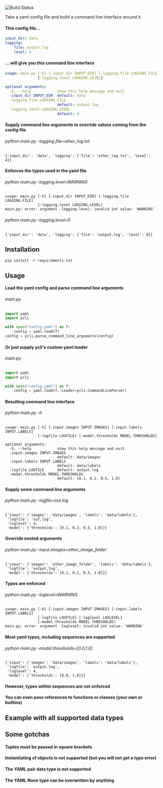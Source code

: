 ![Build Status](https://travis-ci.org/krasch/yaml_argparse.svg)

Take a yaml config file and build a command line interface around it.

#### This config file...

```yaml
input_dir: data
logging:
    file: output.log
    level: 4
```

#### ... will give you this command line interface

```yaml
usage: main.py [-h] [-input_dir INPUT_DIR] [-logging.file LOGGING.FILE]
               [-logging.level LOGGING.LEVEL]

optional arguments:
  -h, --help            show this help message and exit
  -input_dir INPUT_DIR  default: data
  -logging.file LOGGING.FILE
                        default: output.log
  -logging.level LOGGING.LEVEL
                        default: 4
```

#### Supply command line arguments to override values coming from the config file

###### python main.py -logging.file=other_log.txt

```
{'input_dir': 'data', 'logging': {'file': 'other_log.txt', 'level': 4}}
```

#### Enforces the types used in the yaml file

###### python main.py -logging.level=WARNING

```
usage: main.py [-h] [-input_dir INPUT_DIR] [-logging.file LOGGING.FILE]
               [-logging.level LOGGING.LEVEL]
main.py: error: argument -logging.level: invalid int value: 'WARNING'
```

###### python main.py -logging.level=0

```
{'input_dir': 'data', 'logging': {'file': 'output.log', 'level': 0}}
```
## Installation

```
pip install -r requirements.txt
```

## Usage

#### Load the yaml config and parse command line arguments

###### main.py

```python
import yaml
import ycli

with open("config.yaml") as f:
    config = yaml.load(f)
config = ycli.parse_command_line_arguments(config)
```

#### Or just supply ycli's custom yaml loader

###### main.py

```python
import yaml
import ycli

with open("config.yaml") as f:
    config = yaml.load(f, Loader=ycli.CommandLineParser)
```


#### Resulting command line interface

###### python main.py -h

```
usage: main.py [-h] [-input.images INPUT.IMAGES] [-input.labels INPUT.LABELS]
               [-logfile LOGFILE] [-model.thresholds MODEL.THRESHOLDS]

optional arguments:
  -h, --help            show this help message and exit
  -input.images INPUT.IMAGES
                        default: data/images
  -input.labels INPUT.LABELS
                        default: data/labels
  -logfile LOGFILE      default: output.log
  -model.thresholds MODEL.THRESHOLDS
                        default: [0.1, 0.2, 0.5, 1.0]

```

#### Supply some command line arguments

###### python main.py -logfile=out.log

```
{'input': {'images': 'data/images', 'labels': 'data/labels'},
 'logfile': 'out.log',
 'loglevel': 4,
 'model': {'thresholds': [0.1, 0.2, 0.5, 1.0]}}
```

#### Override nested arguments

###### python main.py -input.images=other_image_folder

```
{'input': {'images': 'other_image_folder', 'labels': 'data/labels'},
 'logfile': 'output.log',
 'model': {'thresholds': [0.1, 0.2, 0.5, 1.0]}}
```

#### Types are enforced

###### python main.py -loglevel=WARNING

```
usage: main.py [-h] [-input.images INPUT.IMAGES] [-input.labels INPUT.LABELS]
               [-logfile LOGFILE] [-loglevel LOGLEVEL]
               [-model.thresholds MODEL.THRESHOLDS]
main.py: error: argument -loglevel: invalid int value: 'WARNING'
```

#### Most yaml types, including sequences are supported

###### python main.py -model.thresholds=[0.0,1.0]

```
{'input': {'images': 'data/images', 'labels': 'data/labels'},
 'logfile': 'output.log',
 'loglevel': 4,
 'model': {'thresholds': [0.0, 1.0]}}
```

#### However, types within sequences are not enforced

#### You can even pass references to functions or classes (your own or builtins)


## Example with all supported data types


## Some gotchas

#### Tuples must be passed in square brackets

#### Instantiating of objects is not supported (but you will not get a type error)

#### The YAML pair data type is not supported

#### The YAML None type can be overwritten by anything
